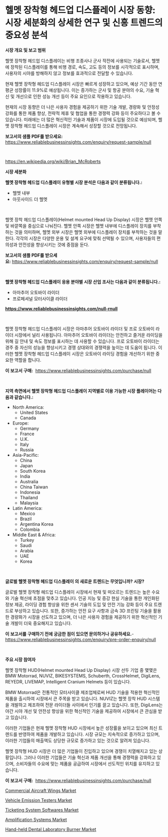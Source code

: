 <p><h1>헬멧 장착형 헤드업 디스플레이 시장 동향: 시장 세분화의 상세한 연구 및 신흥 트렌드의 중요성 분석</h1></p><p><strong>시장 개요 및 보고 범위</strong></p>
<p><p>헬멧 장착형 헤드업 디스플레이는 비행 조종사나 군사 작전에 사용되는 기술로서, 헬멧에 장착된 디스플레이를 통해 비행 경로, 속도, 고도 등의 정보를 시각적으로 표시하며, 사용자의 시야를 방해하지 않고 정보를 효과적으로 전달할 수 있습니다. </p><p>현재 헬멧 장착형 헤드업 디스플레이 시장은 빠르게 성장하고 있으며, 예상 기간 동안 연평균 성장률이 11.9%로 예상됩니다. 이는 증가하는 군사 및 항공 분야의 수요, 기술 혁신 및 개선으로 인한 성능 개선 등이 주요 요인으로 작용하고 있습니다. </p><p>현재의 시장 동향은 더 나은 사용자 경험을 제공하기 위한 기술 개발, 경량화 및 안정성 강화를 통한 제품 향상, 전략적 제휴 및 협업을 통한 경쟁력 강화 등이 주요하다고 볼 수 있습니다. 미래에는 더 많은 혁신적인 기술과 제품이 시장에 도입될 것으로 예상되며, 헬멧 장착형 헤드업 디스플레이 시장은 계속해서 성장할 것으로 전망됩니다.</p></p>
<p><strong>보고서의 샘플 PDF를 받으세요:</strong> <a href="https://www.reliablebusinessinsights.com/enquiry/request-sample/null">https://www.reliablebusinessinsights.com/enquiry/request-sample/null</a></p>
<p>&nbsp;</p>
<p><a href="https://en.wikipedia.org/wiki/Brian_McRoberts">https://en.wikipedia.org/wiki/Brian_McRoberts</a></p>
<p><strong>시장 세분화</strong></p>
<p><strong>헬멧 장착형 헤드업 디스플레이 유형별 시장 분석은 다음과 같이 분류됩니다.:</strong></p>
<p><ul><li>헬멧 내부</li><li>아웃사이드 더 헬멧</li></ul></p>
<p>&nbsp;</p>
<p><p>헬멧 장착 헤드업 디스플레이(Helmet mounted Head Up Display) 시장은 헬멧 안쪽 및 바깥쪽을 중심으로 나눠진다. 헬멧 안쪽 시장은 헬멧 내부에 디스플레이 장치를 부착하는 것을 의미하며, 헬멧 외부 시장은 헬멧 외부에 디스플레이 장치를 부착하는 것을 말한다. 각각의 시장은 다양한 운용 및 설계 요구에 맞춰 선택될 수 있으며, 사용자들의 편의성과 안전성을 향상시키는 것에 중점을 둔다.</p></p>
<p><strong>보고서의 샘플 PDF를 받으세요:</strong>&nbsp;<a href="https://www.reliablebusinessinsights.com/enquiry/request-sample/null">https://www.reliablebusinessinsights.com/enquiry/request-sample/null</a></p>
<p>&nbsp;</p>
<p><strong> 헬멧 장착형 헤드업 디스플레이 응용 분야별 시장 산업 조사는 다음과 같이 분류됩니다.:</strong></p>
<p><ul><li>아마추어 오토바이 라이더</li><li>프로페셔널 모터사이클 라이더</li></ul></p>
<p><strong><a href="https://www.reliablebusinessinsights.com/null-rnull">https://www.reliablebusinessinsights.com/null-rnull</a></strong></p>
<p>&nbsp;</p>
<p><p>헬멧 장착형 헤드업 디스플레이 시장은 아마추어 오토바이 라이더 및 프로 오토바이 라이더 시장에서 널리 사용됩니다. 아마추어 오토바이 라이더는 안전하고 즐거운 라이딩을 위해 길 안내 및 속도 정보를 표시하는 데 사용할 수 있습니다. 프로 오토바이 라이더는 경주 중 자신의 성능을 향상시키고 경쟁 상대와의 경쟁력을 높이는 데 도움이 됩니다. 이러한 헬멧 장착형 헤드업 디스플레이 시장은 오토바이 라이딩 경험을 개선하기 위한 중요한 역할을 합니다.</p></p>
<p><strong>이 보고서 구매:</strong>&nbsp; <a href="https://www.reliablebusinessinsights.com/purchase/null">https://www.reliablebusinessinsights.com/purchase/null</a></p>
<p>&nbsp;</p>
<p><strong>지역 측면에서 헬멧 장착형 헤드업 디스플레이 지역별로 이용 가능한 시장 플레이어는 다음과 같습니다.:</strong></p>
<p><ul>
    <li>
        North America:
        <ul>
            <li>United States</li>
            <li>Canada</li>
        </ul>
    </li>
    <li>
        Europe:
        <ul>
            <li>Germany</li>
            <li>France</li>
            <li>U.K.</li>
            <li>Italy</li>
            <li>Russia</li>
        </ul>
    </li>
    <li>
        Asia-Pacific:
        <ul>
            <li>China</li>
            <li>Japan</li>
            <li>South Korea</li>
            <li>India</li>
            <li>Australia</li>
            <li>China Taiwan</li>
            <li>Indonesia</li>
            <li>Thailand</li>
            <li>Malaysia</li>
        </ul>
    </li>
    <li>
        Latin America:
        <ul>
            <li>Mexico</li>
            <li>Brazil</li>
            <li>Argentina Korea</li>
            <li>Colombia</li>
        </ul>
    </li>
    <li>
        Middle East & Africa:
        <ul>
            <li>Turkey</li>
            <li>Saudi</li>
            <li>Arabia</li>
            <li>UAE</li>
            <li>Korea</li>
        </ul>
    </li>
    </ul></p>
<p>&nbsp;</p>
<p><strong>글로벌 헬멧 장착형 헤드업 디스플레이 의 새로운 트렌드는 무엇입니까? 시장?</strong></p>
<p><p>글로벌 헬멧 장착형 헤드업 디스플레이 시장에서 현재 및 떠오르는 트렌드는 높은 수요와 기술 혁신에 초점을 맞추고 있습니다. 인공 지능 및 증강 현실 기술을 통한 개인화된 정보 제공, 라이딩 경험 향상을 위한 센서 기술의 도입 및 안전 기능 강화 등이 주요 트렌드로 부상하고 있습니다. 또한, 증가하는 안전 요구 사항과 금속 3D 프린팅 기술을 활용한 경량화가 시장을 선도하고 있으며, 더 나은 사용자 경험을 제공하기 위한 혁신적인 기술 개발이 더욱 중요해지고 있습니다.</p></p>
<p><strong>이 보고서를 구매하기 전에 궁금한 점이 있으면 문의하거나 공유하세요.</strong>- <a href="https://www.reliablebusinessinsights.com/enquiry/pre-order-enquiry/null">https://www.reliablebusinessinsights.com/enquiry/pre-order-enquiry/null</a></p>
<p>&nbsp;</p>
<p><strong>주요 시장 참여자</strong></p>
<p><p>헬멧 장착형 HUD(Helmet mounted Head Up Display) 시장 선두 기업 중 몇몇은 BMW Motorrad, NUVIZ, BIKESYSTEMS, Schuberth, CrossHelmet, DigiLens, REYEDR, LIVEMAP, Intelligent Cranium Helmets 등이 있습니다. </p><p>BMW Motorrad은 전통적인 모터사이클 제조업체로써 HUD 기술을 적용한 혁신적인 제품을 출시하여 시장에서 큰 주목을 받고 있습니다. NUVIZ는 헬멧 장착 HUD 시스템을 개발하고 제조하여 전문 라이더들 사이에서 인기를 끌고 있습니다. 또한, DigiLens는 야간 시야 개선 및 안전성 향상을 위한 혁신적인 기술을 제공하여 시장에서 큰 관심을 받고 있습니다.</p><p>이러한 기업들은 현재 헬멧 장착형 HUD 시장에서 높은 성장률을 보이고 있으며 최신 트렌드를 반영하여 제품을 개발하고 있습니다. 시장 규모는 지속적으로 증가하고 있으며, 이러한 기업들의 매출액도 상당한 규모로 증가하고 있는 것으로 알려져 있습니다.</p><p>헬멧 장착형 HUD 시장은 더 많은 기업들이 진입하고 있으며 경쟁이 치열해지고 있는 상황입니다. 그러나 이러한 기업들은 기술 혁신과 제품 개선을 통해 경쟁력을 강화하고 있으며, 소비자들의 수요에 맞는 제품을 공급하여 시장에서 선도적인 위치를 유지하고 있습니다.</p></p>
<p><strong>이 보고서 구매:</strong>&nbsp;&nbsp;<a href="https://www.reliablebusinessinsights.com/purchase/null">https://www.reliablebusinessinsights.com/purchase/null</a></p>
<p><p><a href="https://medium.com/@samantha.welch56767/commercial-aircraft-wings-market-outlook-complete-industry-analysis-2024-to-2031-ad4805c5ff1c">Commercial Aircraft Wings Market</a></p><p><a href="https://medium.com/@marcoshoppe2023/vehicle-emission-testers-industry-analysis-report-its-market-size-growing-with-a-cagr-of-12-5-84efb69ae243">Vehicle Emission Testers Market</a></p><p><a href="https://issuu.com/reportprime-2/docs/ticketing-system-softwares-market-size-2030.pptx">Ticketing System Softwares Market</a></p><p><a href="https://issuu.com/reportprime-2/docs/amplification-systems-market-size-2030.pptx">Amplification Systems Market</a></p><p><a href="https://github.com/marthawweekle/Market-Research-Report-List-2/blob/main/hand-held-dental-laboratory-burner-market.md">Hand-held Dental Laboratory Burner Market</a></p></p>